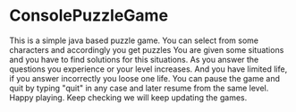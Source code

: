 # ConsolePuzzleGame
This is a simple java based puzzle game.
You can select from some characters and accordingly you get puzzles
You are given some situations and you have to find solutions for this situations.
As you answer the questions you experience or your level increases. And you have limited life, if you answer incorrectly you loose one life.
You can pause the game and quit by typing "quit" in any case and later resume from the same level.
Happy playing. Keep checking we will keep updating the games.
